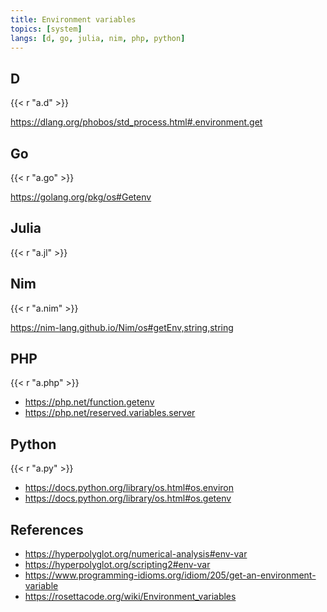 ```yaml
---
title: Environment variables
topics: [system]
langs: [d, go, julia, nim, php, python]
---
```


## D

{{< r "a.d" >}}

<https://dlang.org/phobos/std_process.html#.environment.get>

## Go

{{< r "a.go" >}}

<https://golang.org/pkg/os#Getenv>

## Julia

{{< r "a.jl" >}}

## Nim

{{< r "a.nim" >}}

<https://nim-lang.github.io/Nim/os#getEnv,string,string>

## PHP

{{< r "a.php" >}}

- <https://php.net/function.getenv>
- <https://php.net/reserved.variables.server>

## Python

{{< r "a.py" >}}

- <https://docs.python.org/library/os.html#os.environ>
- <https://docs.python.org/library/os.html#os.getenv>

## References

- <https://hyperpolyglot.org/numerical-analysis#env-var>
- <https://hyperpolyglot.org/scripting2#env-var>
- <https://www.programming-idioms.org/idiom/205/get-an-environment-variable>
- <https://rosettacode.org/wiki/Environment_variables>
